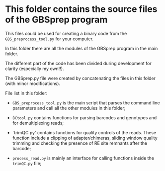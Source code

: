 # This folder contains the source files of the GBSprep program

This files could be used for creating a binary code from the `GBS_preprocess_tool.py` for your computer.

In this folder there are all the modules of the GBSprep program in the main folder.

The different part of the code has been divided during development for clarity (especially my own!!).

The GBSprep.py file were created by concatenating the files in this folder (with minor modifications).

File list in this folder:

* `GBS_preprocess_tool.py` is the main script that parses the command line parameters and call all the other modules in this folder;

* `BCtool.py` contains functions for parsing barcodes and genotypes and for demultiplexing reads;

* `trimQC.py' contains functions for quality controls of the reads. These function include a clipping of adapter/chimeras, sliding window quality trimming and checking the presence of RE site remnants after the barcode;

* `process_read.py` is mainly an interface for calling functions inside the `trimQC.py` file;





